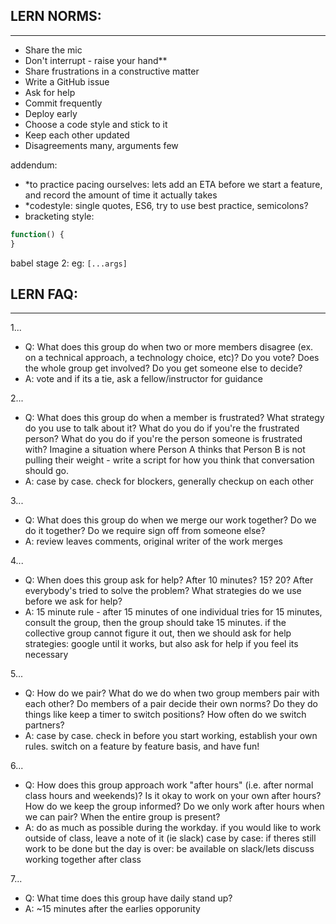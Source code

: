  ## LERN NORMS:
 ---
  + Share the mic
  + Don't interrupt - raise your hand**
  + Share frustrations in a constructive matter
  + Write a GitHub issue
  + Ask for help
  + Commit frequently
  + Deploy early
  + Choose a code style and stick to it
  + Keep each other updated
  + Disagreements many, arguments few

addendum:
  + *to practice pacing ourselves: lets add an ETA before we start a feature, and record the amount of time it actually takes
  + *codestyle: single quotes, ES6, try to use best practice, semicolons? 
  + bracketing style: 
  ```js
  function() {
  }
  ```
  babel stage 2: eg: ```[...args]```

## LERN FAQ:
---
1...
+ Q: What does this group do when two or more members disagree (ex. on a technical approach, a technology choice, etc)?
Do you vote? Does the whole group get involved? Do you get someone else to decide?
+ A: vote and if its a tie, ask a fellow/instructor for guidance

2...
+ Q: What does this group do when a member is frustrated?
What strategy do you use to talk about it? What do you do if you're the frustrated person? What do you do if you're the person someone is frustrated with? Imagine a situation where Person A thinks that Person B is not pulling their weight - write a script for how you think that conversation should go.
+ A: case by case. check for blockers, generally checkup on each other

3...
+ Q: What does this group do when we merge our work together?
Do we do it together? Do we require sign off from someone else?
+ A: review leaves comments, original writer of the work merges

4...
+ Q: When does this group ask for help?
After 10 minutes? 15? 20? After everybody's tried to solve the problem? What strategies do we use before we ask for help?
+ A: 15 minute rule - after 15 minutes of one individual tries for 15 minutes, consult the group, then the group should take 15 minutes. if the collective group cannot figure it out, then we should ask for help
  strategies: google until it works, but also ask for help if you feel its necessary

5...
+ Q: How do we pair? What do we do when two group members pair with each other?
Do members of a pair decide their own norms? Do they do things like keep a timer to switch positions? How often do we switch partners?
+ A: case by case. check in before you start working, establish your own rules. switch on a feature by feature basis, and have fun!

6...
+ Q: How does this group approach work "after hours" (i.e. after normal class hours and weekends)?
Is it okay to work on your own after hours? How do we keep the group informed? Do we only work after hours when we can pair? When the entire group is present?
+ A: do as much as possible during the workday. if you would like to work outside of class, leave a note of it (ie slack)
  case by case: if theres still work to be done but the day is over: be available on slack/lets discuss working together after class

7...
+ Q: What time does this group have daily stand up?
+ A: ~15 minutes after the earlies opporunity
